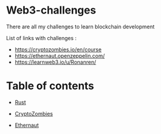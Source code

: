 # Web3-challenges

There are all my challenges to learn blockchain development 

List of links with challenges :
- https://cryptozombies.io/en/course
- https://ethernaut.openzeppelin.com/
- https://learnweb3.io/u/Ronanren/

# Table of contents

- [Rust](https://doc.rust-lang.org/book/title-page.html)

- [CryptoZombies](https://github.com/ronanren/Blockchain-challenges/tree/main/CryptoZombies)
- [Ethernaut](https://github.com/ronanren/Blockchain-challenges/tree/main/Ethernaut)
